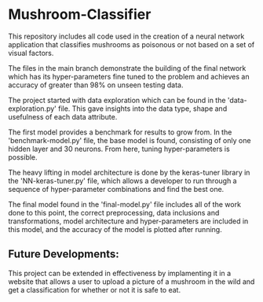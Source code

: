 # Mushroom-Classifier

This repository includes all code used in the creation of a neural network application that classifies mushrooms as poisonous or not based on a set of visual factors. 

The files in the main branch demonstrate the building of the final network which has its hyper-parameters fine tuned to the problem and achieves an accuracy of greater than 98% on unseen testing data.

The project started with data exploration which can be found in the 'data-exploration.py' file. This gave insights into the data type, shape and usefulness of each data attribute.

The first model provides a benchmark for results to grow from. In the 'benchmark-model.py' file, the base model is found, consisting of only one hidden layer and 30 neurons. From here, tuning hyper-parameters is possible.

The heavy lifting in model architecture is done by the keras-tuner library in the 'NN-keras-tuner.py' file, which allows a developer to run through a sequence of hyper-parameter combinations and find the best one.

The final model found in the 'final-model.py' file includes all of the work done to this point, the correct preprocessing, data inclusions and transformations, model architecture and hyper-parameters are included in this model, and the accuracy of the model is plotted after running.


## Future Developments:
This project can be extended in effectiveness by implamenting it in a website that allows a user to upload a picture of a mushroom in the wild and get a classification for whether or not it is safe to eat.

